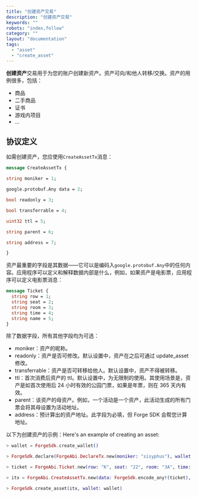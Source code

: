 ```yaml
---
title: "创建资产交易"
description: "创建资产交易"
keywords: ""
robots: "index,follow"
category: ""
layout: "documentation"
tags:
  - "asset"
  - "create_asset"
---
```


**创建资产**交易用于为您的账户创建新资产。资产可向/和他人转移/交换。资产的用例很多，包括：

- 商品
- 二手商品
- 证书
- 游戏内项目
- ...

## 协议定义

如需创建资产，您应使用`CreateAssetTx`消息：

```proto
message CreateAssetTx {

string moniker = 1;

google.protobuf.Any data = 2;

bool readonly = 3;

bool transferrable = 4;

uint32 ttl = 5;

string parent = 6;

string address = 7;

}
```

资产最重要的字段是其数据——它可以是编码入`google.protobuf.Any`中的任何内容。应用程序可以定义和解释数据内部是什么，例如，如果资产是电影票，应用程序可以定义电影票消息：

```proto
message Ticket {
  string row = 1;
  string seat = 2;
  string room = 3;
  string time = 4;
  string name = 5;
}
```

除了数据字段，所有其他字段均为可选：

- moniker：资产的昵称。
- readonly：资产是否可修改。默认设置中，资产在之后可通过 update_asset 修改。
- transferrable：资产是否可转移给他人。默认设置中，资产不得被转移。
- ttl：首次消费后资产的 ttl。默认设置中，为无限制的使用。其使用场景是，资产是如首次使用后 24 小时有效的公园门票，如果是年票，则在 365 天内有效。
- parent：该资产的母资产。例如，一个活动是一个资产，此活动生成的所有门票会将其母设置为活动地址。
- address：预计算出的资产地址。此字段为必填，但 Forge SDK 会帮您计算地址。

以下为创建资产的示例：Here's an example of creating an asset:

```elixir
> wallet = ForgeSdk.create_wallet()

> ForgeSdk.declare(ForgeAbi.DeclareTx.new(moniker: "sisyphus"), wallet: wallet)

> ticket = ForgeAbi.Ticket.new(row: "K", seat: "22", room: "3A", time: "03/04/2019 11:00am PST", name: "Avengers: Endgame")

> itx = ForgeAbi.CreateAssetTx.new(data: ForgeSdk.encode_any!(ticket), readonly: true, transferrable: true, ttl: 7200)

> ForgeSdk.create_asset(itx, wallet: wallet)
```
